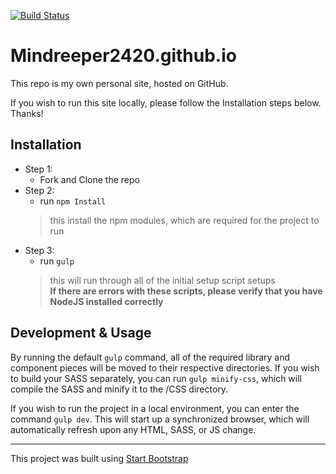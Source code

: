 [![Build Status](https://travis-ci.org/mindreeper2420/mindreeper2420.github.io.svg?branch=master)](https://travis-ci.org/mindreeper2420/mindreeper2420.github.io)

# Mindreeper2420.github.io
This repo is my own personal site, hosted on GitHub.

If you wish to run this site locally, please follow the Installation steps below. Thanks!

## Installation
* Step 1:
  - Fork and Clone the repo
* Step 2:
  - run `npm Install`
  <blockquote>
    this install the npm modules, which are required for the project to run
  </blockquote>
* Step 3:
  - run `gulp`
  <blockquote>
    this will run through all of the initial setup script setups<br />
    <strong>If there are errors with these scripts, please verify that you have NodeJS installed correctly</strong>
  </blockquote>

## Development &amp; Usage
 By running the default `gulp` command, all of the required library and component pieces will be moved to their respective directories. If you wish to build your SASS separately, you can run `gulp minify-css`, which will compile the SASS and minify it to the /CSS directory.
 
 If you wish to run the project in a local environment, you can enter the command `gulp dev`. This will start up a synchronized browser, which will automatically refresh upon any HTML, SASS, or JS change.

----

This project was built using [Start Bootstrap](http://startbootstrap.com/)